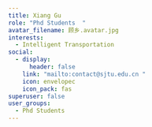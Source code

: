 ```yaml
---
title: Xiang Gu
role: "Phd Students  "
avatar_filename: 顾乡.avatar.jpg
interests:
  - Intelligent Transportation
social:
  - display:
      header: false
    link: "mailto:contact@sjtu.edu.cn "
    icon: envelopec
    icon_pack: fas
superuser: false
user_groups:
  - Phd Students
---
```

